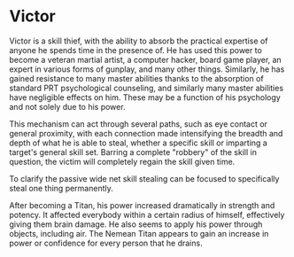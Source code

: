 # Victor
Victor is a skill thief, with the ability to absorb the practical expertise of anyone he spends time in the presence of. He has used this power to become a veteran martial artist, a computer hacker, board game player, an expert in various forms of gunplay, and many other things. Similarly, he has gained resistance to many master abilities thanks to the absorption of standard PRT psychological counseling, and similarly many master abilities have negligible effects on him. These may be a function of his psychology and not solely due to his power.

This mechanism can act through several paths, such as eye contact or general proximity, with each connection made intensifying the breadth and depth of what he is able to steal, whether a specific skill or imparting a target's general skill set. Barring a complete "robbery" of the skill in question, the victim will completely regain the skill given time.

To clarify the passive wide net skill stealing can be focused to specifically steal one thing permanently.

After becoming a Titan, his power increased dramatically in strength and potency. It affected everybody within a certain radius of himself, effectively giving them brain damage. He also seems to apply his power through objects, including air. The Nemean Titan appears to gain an increase in power or confidence for every person that he drains.
